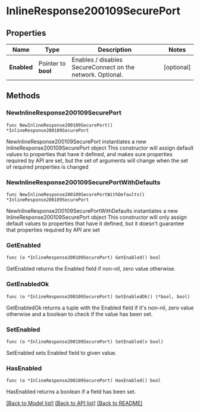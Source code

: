 # InlineResponse200109SecurePort

## Properties

Name | Type | Description | Notes
------------ | ------------- | ------------- | -------------
**Enabled** | Pointer to **bool** | Enables / disables SecureConnect on the network. Optional. | [optional] 

## Methods

### NewInlineResponse200109SecurePort

`func NewInlineResponse200109SecurePort() *InlineResponse200109SecurePort`

NewInlineResponse200109SecurePort instantiates a new InlineResponse200109SecurePort object
This constructor will assign default values to properties that have it defined,
and makes sure properties required by API are set, but the set of arguments
will change when the set of required properties is changed

### NewInlineResponse200109SecurePortWithDefaults

`func NewInlineResponse200109SecurePortWithDefaults() *InlineResponse200109SecurePort`

NewInlineResponse200109SecurePortWithDefaults instantiates a new InlineResponse200109SecurePort object
This constructor will only assign default values to properties that have it defined,
but it doesn't guarantee that properties required by API are set

### GetEnabled

`func (o *InlineResponse200109SecurePort) GetEnabled() bool`

GetEnabled returns the Enabled field if non-nil, zero value otherwise.

### GetEnabledOk

`func (o *InlineResponse200109SecurePort) GetEnabledOk() (*bool, bool)`

GetEnabledOk returns a tuple with the Enabled field if it's non-nil, zero value otherwise
and a boolean to check if the value has been set.

### SetEnabled

`func (o *InlineResponse200109SecurePort) SetEnabled(v bool)`

SetEnabled sets Enabled field to given value.

### HasEnabled

`func (o *InlineResponse200109SecurePort) HasEnabled() bool`

HasEnabled returns a boolean if a field has been set.


[[Back to Model list]](../README.md#documentation-for-models) [[Back to API list]](../README.md#documentation-for-api-endpoints) [[Back to README]](../README.md)


